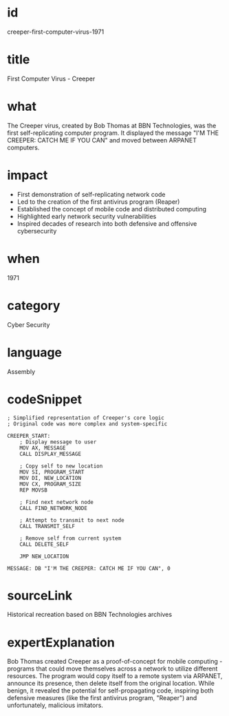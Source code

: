 # id
creeper-first-computer-virus-1971

# title
First Computer Virus - Creeper

# what
The Creeper virus, created by Bob Thomas at BBN Technologies, was the first self-replicating computer program. It displayed the message "I'M THE CREEPER: CATCH ME IF YOU CAN" and moved between ARPANET computers.

# impact
- First demonstration of self-replicating network code
- Led to the creation of the first antivirus program (Reaper)
- Established the concept of mobile code and distributed computing
- Highlighted early network security vulnerabilities
- Inspired decades of research into both defensive and offensive cybersecurity

# when
1971

# category
Cyber Security

# language
Assembly

# codeSnippet
```assembly
; Simplified representation of Creeper's core logic
; Original code was more complex and system-specific

CREEPER_START:
    ; Display message to user
    MOV AX, MESSAGE
    CALL DISPLAY_MESSAGE
    
    ; Copy self to new location
    MOV SI, PROGRAM_START
    MOV DI, NEW_LOCATION
    MOV CX, PROGRAM_SIZE
    REP MOVSB
    
    ; Find next network node
    CALL FIND_NETWORK_NODE
    
    ; Attempt to transmit to next node
    CALL TRANSMIT_SELF
    
    ; Remove self from current system
    CALL DELETE_SELF
    
    JMP NEW_LOCATION

MESSAGE: DB "I'M THE CREEPER: CATCH ME IF YOU CAN", 0
```

# sourceLink
Historical recreation based on BBN Technologies archives

# expertExplanation
Bob Thomas created Creeper as a proof-of-concept for mobile computing - programs that could move themselves across a network to utilize different resources. The program would copy itself to a remote system via ARPANET, announce its presence, then delete itself from the original location. While benign, it revealed the potential for self-propagating code, inspiring both defensive measures (like the first antivirus program, "Reaper") and unfortunately, malicious imitators.